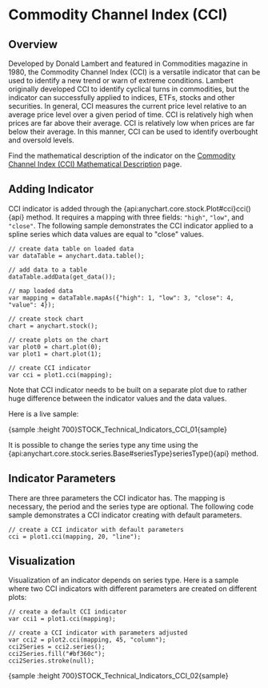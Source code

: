 # Commodity Channel Index (CCI)

## Overview

Developed by Donald Lambert and featured in Commodities magazine in 1980, the Commodity Channel Index (CCI) is a versatile indicator that can be used to identify a new trend or warn of extreme conditions. Lambert originally developed CCI to identify cyclical turns in commodities, but the indicator can successfully applied to indices, ETFs, stocks and other securities. In general, CCI measures the current price level relative to an average price level over a given period of time. CCI is relatively high when prices are far above their average. CCI is relatively low when prices are far below their average. In this manner, CCI can be used to identify overbought and oversold levels.

Find the mathematical description of the indicator on the [Commodity Channel Index (CCI) Mathematical Description](Mathematical_Description#commodity_channel_index) page.

## Adding Indicator

CCI indicator is added through the {api:anychart.core.stock.Plot#cci}cci(){api} method. It requires a mapping with three fields: `"high"`, `"low"`, and `"close"`. The following sample demonstrates the CCI indicator applied to a spline series which data values are equal to "close" values.

```
// create data table on loaded data
var dataTable = anychart.data.table();

// add data to a table
dataTable.addData(get_data());

// map loaded data
var mapping = dataTable.mapAs({"high": 1, "low": 3, "close": 4, "value": 4});

// create stock chart
chart = anychart.stock();

// create plots on the chart
var plot0 = chart.plot(0);
var plot1 = chart.plot(1);

// create CCI indicator
var cci = plot1.cci(mapping);
```

Note that CCI indicator needs to be built on a separate plot due to rather huge difference between the indicator values and the data values.

Here is a live sample:

{sample :height 700}STOCK\_Technical\_Indicators\_CCI\_01{sample}

It is possible to change the series type any time using the {api:anychart.core.stock.series.Base#seriesType}seriesType(){api} method.

## Indicator Parameters

There are three parameters the CCI indicator has. The mapping is necessary, the period and the series type are optional. The following code sample demonstrates a CCI indicator creating with default parameters.

```
// create a CCI indicator with default parameters
cci = plot1.cci(mapping, 20, "line");
```

## Visualization

Visualization of an indicator depends on series type. Here is a sample where two CCI indicators with different parameters are created on different plots:

```
// create a default CCI indicator
var cci1 = plot1.cci(mapping);

// create a CCI indicator with parameters adjusted
var cci2 = plot2.cci(mapping, 45, "column");
cci2Series = cci2.series();
cci2Series.fill("#bf360c");
cci2Series.stroke(null);
```

{sample :height 700}STOCK\_Technical\_Indicators\_CCI\_02{sample}